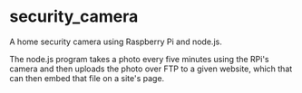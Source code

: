 # security_camera
A home security camera using Raspberry Pi and node.js.

The node.js program takes a photo every five minutes using the RPi's camera and then uploads the photo over FTP to a given website, which that can then embed that file on a site's page.
